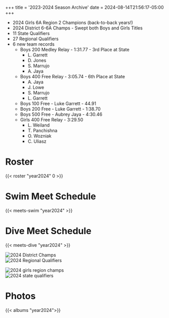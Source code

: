 +++
title = '2023-2024 Season Archive'
date = 2024-08-14T21:56:17-05:00
+++
- 2024 Girls 6A Region 2 Champions (back-to-back years!)
- 2024 District 6-6A Champs - Swept both Boys and Girls Titles
- 11 State Qualifiers
- 27 Regional Qualifiers
- 6 new team records
  - Boys 200 Medley Relay - 1:31.77 - 3rd Place at State
    - L. Garrett
    - D. Jones
    - S. Marrujo
    - A. Jaya
  - Boys 400 Free Relay - 3:05.74 - 6th Place at State
    - A. Jaya
    - J. Lowe
    - S. Marrujo
    - L. Garrett
  - Boys 100 Free - Luke Garrett - 44.91
  - Boys 200 Free - Luke Garrett - 1:38.70
  - Boys 500 Free - Aubrey Jaya - 4:30.46  
  - Girls 400 Free Relay - 3:29.50
    - L. Weiland
    - T. Panchishna
    - O. Wozniak
    - C. Uliasz 

# Roster
{{< roster "year2024" 0 >}}  

# Swim Meet Schedule 
{{< meets-swim "year2024" >}}  

# Dive Meet Schedule 
{{< meets-dive "year2024" >}}  

![2024 District Champs](/img/2024-district-champsx1000.png "2024 DISTRICT CHAMPS")    
![2024 Regional Qualifiers](/img/2024-regional-qualifiersx800.png)  

![2024 girls region champs](/img/2024-region-girlsx800.png)  
![2024 state qualifiers](/img/2024-state-qualx800.png)  

# Photos
{{< albums "year2024">}}  